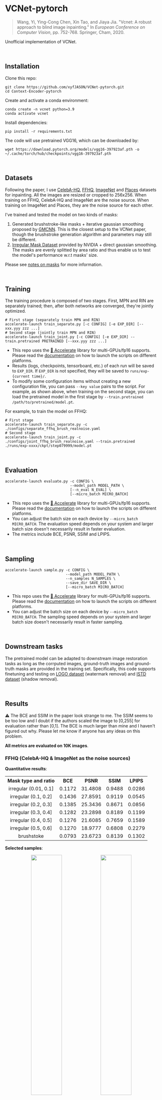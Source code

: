 # VCNet-pytorch

> Wang, Yi, Ying-Cong Chen, Xin Tao, and Jiaya Jia. "Vcnet: A robust approach to blind image inpainting." In *European Conference on Computer Vision*, pp. 752-768. Springer, Cham, 2020.

Unofficial implementation of VCNet.

<br/>

## Installation

Clone this repo:

```shell
git clone https://github.com/xyfJASON/VCNet-pytorch.git
cd Context-Encoder-pytorch
```

Create and activate a conda environment:

```shell
conda create -n vcnet python=3.9
conda activate vcnet
```

Install dependencies:

```shell
pip install -r requirements.txt
```

The code will use pretrained VGG16, which can be downloaded by:

```shell
wget https://download.pytorch.org/models/vgg16-397923af.pth -o ~/.cache/torch/hub/checkpoints/vgg16-397923af.pth
```

<br/>



## Datasets

Following the paper, I use [CelebA-HQ](https://github.com/tkarras/progressive_growing_of_gans), [FFHQ](https://github.com/NVlabs/ffhq-dataset), [ImageNet](https://image-net.org/challenges/LSVRC/2012/2012-downloads.php) and [Places](http://places2.csail.mit.edu/index.html) datasets for inpainting. All the images are resized or cropped to 256x256. When training on FFHQ, CelebA-HQ and ImageNet are the noise source. When training on ImageNet and Places, they are the noise source for each other.

I've trained and tested the model on two kinds of masks:

1. Generated brushstroke-like masks + iterative gaussian smoothing proposed by [GMCNN](https://arxiv.org/abs/1810.08771). This is the closest setup to the VCNet paper, though the brushstroke generation algorithm and parameters may still be different.
2. [Irregular Mask Dataset](https://nv-adlr.github.io/publication/partialconv-inpainting) provided by NVIDIA + direct gaussian smoothing. The masks are evenly splitted by area ratio and thus enable us to test the model's performance w.r.t masks' size.

Please see [notes on masks](./docs/notes-on-masks.md) for more information.

<br/>



## Training

The training procedure is composed of two stages. First, MPN and RIN are separately trained; then, after both networks are converged, they're jointly optimized.

```shell
# First stage (separately train MPN and RIN)
accelerate-launch train_separate.py [-c CONFIG] [-e EXP_DIR] [--xxx.yyy zzz ...]
# Second stage (jointly train MPN and RIN)
accelerate-launch train_joint.py [-c CONFIG] [-e EXP_DIR] --train.pretrained PRETRAINED [--xxx.yyy zzz ...]
```

- This repo uses the [🤗 Accelerate](https://huggingface.co/docs/accelerate/index) library for multi-GPUs/fp16 supports. Please read the [documentation](https://huggingface.co/docs/accelerate/basic_tutorials/launch#using-accelerate-launch) on how to launch the scripts on different platforms.
- Results (logs, checkpoints, tensorboard, etc.) of each run will be saved to `EXP_DIR`. If `EXP_DIR` is not specified, they will be saved to `runs/exp-{current time}/`.
- To modify some configuration items without creating a new configuration file, you can pass `--key value` pairs to the script. For example, as shown above, when training on the second stage, you can load the pretrained model in the first stage by `--train.pretrained /path/to/pretrained/model.pt`.

For example, to train the model on FFHQ:

```shell
# First stage
accelerate-launch train_separate.py -c ./configs/separate_ffhq_brush_realnoise.yaml
# Second stage
accelerate-launch train_joint.py -c ./configs/joint_ffhq_brush_realnoise.yaml --train.pretrained ./runs/exp-xxxx/ckpt/step079999/model.pt
```

<br/>



## Evaluation

```shell
accelerate-launch evaluate.py -c CONFIG \
                              --model_path MODEL_PATH \
                              [--n_eval N_EVAL] \
                              [--micro_batch MICRO_BATCH]
```

- This repo uses the [🤗 Accelerate](https://huggingface.co/docs/accelerate/index) library for multi-GPUs/fp16 supports. Please read the [documentation](https://huggingface.co/docs/accelerate/basic_tutorials/launch#using-accelerate-launch) on how to launch the scripts on different platforms.
- You can adjust the batch size on each device by `--micro_batch MICRO_BATCH`. The evaluation speed depends on your system and larger batch size doesn't necessarily result in faster evaluation.
- The metrics include BCE, PSNR, SSIM and LPIPS.

<br/>



## Sampling

```shell
accelerate-launch sample.py -c CONFIG \
                            --model_path MODEL_PATH \
                            --n_samples N_SAMPLES \
                            --save_dir SAVE_DIR \
                            [--micro_batch MICRO_BATCH]
```

- This repo uses the [🤗 Accelerate](https://huggingface.co/docs/accelerate/index) library for multi-GPUs/fp16 supports. Please read the [documentation](https://huggingface.co/docs/accelerate/basic_tutorials/launch#using-accelerate-launch) on how to launch the scripts on different platforms.
- You can adjust the batch size on each device by `--micro_batch MICRO_BATCH`. The sampling speed depends on your system and larger batch size doesn't necessarily result in faster sampling.

<br/>



## Downstream tasks

The pretrained model can be adapted to downstream image restoration tasks as long as the corrputed images, ground-truth images and ground-truth masks are provided in the training set. Specifically, this code supports finetuning and testing on [LOGO dataset](https://github.com/vinthony/deep-blind-watermark-removal#datasets) (watermark removal) and [ISTD dataset](https://github.com/DeepInsight-PCALab/ST-CGAN#istd-dataset) (shadow removal).

<br/>



## Results

:warning: The BCE and SSIM in the paper look strange to me. The SSIM seems to be too low and I doubt if the authors scaled the image to [0,255] for evaluation rather than [0,1]. The BCE is much larger than mine and I haven't figured out why. Please let me know if anyone has any ideas on this problem.

**All metrics are evaluated on 10K images**.



### FFHQ (CelebA-HQ & ImageNet as the noise sources)

**Quantitative results**:

<table align="center">
  <tr>
    <th align="center">Mask type and ratio</th>
    <th align="center">BCE</th>
    <th align="center">PSNR</th>
    <th align="center">SSIM</th>
    <th align="center">LPIPS</th>
  </tr>
  <tr>
    <td align="center">irregular (0.01, 0.1]</td>
    <td align="center">0.1172</td>
    <td align="center">31.4808</td>
    <td align="center">0.9488</td>
    <td align="center">0.0286</td>
  </tr>
  <tr>
    <td align="center">irregular (0.1, 0.2]</td>
    <td align="center">0.1436</td>
    <td align="center">27.8591</td>
    <td align="center">0.9119</td>
    <td align="center">0.0545</td>
  </tr>
  <tr>
    <td align="center">irregular (0.2, 0.3]</td>
    <td align="center">0.1385</td>
    <td align="center">25.3436</td>
    <td align="center">0.8671</td>
    <td align="center">0.0856</td>
  </tr>
  <tr>
    <td align="center">irregular (0.3, 0.4]</td>
    <td align="center">0.1282</td>
    <td align="center">23.2898</td>
    <td align="center">0.8189</td>
    <td align="center">0.1199</td>
  </tr>
  <tr>
    <td align="center">irregular (0.4, 0.5]</td>
    <td align="center">0.1276</td>
    <td align="center">21.6085</td>
    <td align="center">0.7659</td>
    <td align="center">0.1589</td>
  </tr>
  <tr>
    <td align="center">irregular (0.5, 0.6]</td>
    <td align="center">0.1270</td>
    <td align="center">18.9777</td>
    <td align="center">0.6808</td>
    <td align="center">0.2279</td>
  </tr>
  <tr>
    <td align="center">brushstoke</td>
    <td align="center">0.0793</td>
    <td align="center">23.6723</td>
    <td align="center">0.8139</td>
    <td align="center">0.1302</td>
  </tr>
</table>


**Selected samples**:

<p align="center">
  <img src="./assets/ffhq1.png" width=45%/> <img src="./assets/ffhq2.png" width=45%/>
</p>



### Places (ImageNet as the noise source)

**Quantitative results**:

<table align="center">
  <tr>
    <th align="center">Mask type and ratio</th>
    <th align="center">BCE</th>
    <th align="center">PSNR</th>
    <th align="center">SSIM</th>
    <th align="center">LPIPS</th>
  </tr>
  <tr>
    <td align="center">irregular (0.01, 0.1]</td>
    <td align="center">0.0759</td>
    <td align="center">31.7148</td>
    <td align="center">0.9615</td>
    <td align="center">0.0291</td>
  </tr>
  <tr>
    <td align="center">irregular (0.1, 0.2]</td>
    <td align="center">0.1000</td>
    <td align="center">27.2678</td>
    <td align="center">0.9181</td>
    <td align="center">0.0658</td>
  </tr>
  <tr>
    <td align="center">irregular (0.2, 0.3]</td>
    <td align="center">0.0984</td>
    <td align="center">24.3350</td>
    <td align="center">0.8626</td>
    <td align="center">0.1119</td>
  </tr>
  <tr>
    <td align="center">irregular (0.3, 0.4]</td>
    <td align="center">0.0875</td>
    <td align="center">22.2100</td>
    <td align="center">0.8028</td>
    <td align="center">0.1602</td>
  </tr>
  <tr>
    <td align="center">irregular (0.4, 0.5]</td>
    <td align="center">0.0828</td>
    <td align="center">20.5598</td>
    <td align="center">0.7396</td>
    <td align="center">0.2104</td>
  </tr>
  <tr>
    <td align="center">irregular (0.5, 0.6]</td>
    <td align="center">0.0655</td>
    <td align="center">18.0231</td>
    <td align="center">0.6402</td>
    <td align="center">0.2918</td>
  </tr>
  <tr>
    <td align="center">brushstroke</td>
    <td align="center">0.0550</td>
    <td align="center">22.6913</td>
    <td align="center">0.7880</td>
    <td align="center">0.1687</td>
  </tr>
</table>




**Selected samples**:

<p align="center">
  <img src="./assets/places1.png" width=45%/> <img src="./assets/places2.png" width=45%/>
</p>



### ImageNet (Places as the noise source)

**Quantitative results**:

<table align="center">
  <tr>
    <th align="center">Mask type and ratio</th>
    <th align="center">BCE</th>
    <th align="center">PSNR</th>
    <th align="center">SSIM</th>
    <th align="center">LPIPS</th>
  </tr>
  <tr>
    <td align="center">irregular (0.01, 0.1]</td>
    <td align="center">0.0813</td>
    <td align="center">31.1359</td>
    <td align="center">0.9497</td>
    <td align="center">0.0306</td>
  </tr>
  <tr>
    <td align="center">irregular (0.1, 0.2]</td>
    <td align="center">0.1021</td>
    <td align="center">27.1368</td>
    <td align="center">0.9063</td>
    <td align="center">0.0673</td>
  </tr>
  <tr>
    <td align="center">irregular (0.2, 0.3]</td>
    <td align="center">0.0982</td>
    <td align="center">24.3580</td>
    <td align="center">0.8510</td>
    <td align="center">0.1145</td>
  </tr>
  <tr>
    <td align="center">irregular (0.3, 0.4]</td>
    <td align="center">0.0853</td>
    <td align="center">22.3020</td>
    <td align="center">0.7922</td>
    <td align="center">0.1644</td>
  </tr>
  <tr>
    <td align="center">irregular (0.4, 0.5]</td>
    <td align="center">0.0789</td>
    <td align="center">20.6609</td>
    <td align="center">0.7292</td>
    <td align="center">0.2182</td>
  </tr>
  <tr>
    <td align="center">irregular (0.5, 0.6]</td>
    <td align="center">0.0579</td>
    <td align="center">18.1530</td>
    <td align="center">0.6329</td>
    <td align="center">0.3091</td>
  </tr>
  <tr>
    <td align="center">brushstroke</td>
    <td align="center">0.0528</td>
    <td align="center">22.8164</td>
    <td align="center">0.7815</td>
    <td align="center">0.1717</td>
  </tr>
</table>



**Selected samples**:

<p align="center">
  <img src="./assets/imagenet1.png" width=45%/> <img src="./assets/imagenet2.png" width=45%/>
</p>



### Watermark removal

<p align="center">
  <img src="./assets/watermark1.png" width=45%/> <img src="./assets/watermark2.png" width=45%/>
</p>



### Shadow removal

<p align="center">
  <img src="./assets/shadow1.png" width=45%/> <img src="./assets/shadow2.png" width=45%/>
</p>
